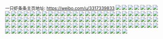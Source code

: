 一只虾条条主页地址: https://weibo.com/u/3317339833 
![](https://wx4.sinaimg.cn/mw2000/c5ba96b9gy1h96nl4epwpj21yy2mlb2a.jpg) 
![](https://wx4.sinaimg.cn/mw2000/c5ba96b9gy1h96nkysicnj21nc274u0x.jpg) 
![](https://wx4.sinaimg.cn/mw2000/c5ba96b9gy1h96nl8qic7j22c0340kjn.jpg) 
![](https://wx4.sinaimg.cn/mw2000/c5ba96b9gy1h96nl9uo10j218r1no7wh.jpg) 
![](https://wx4.sinaimg.cn/mw2000/c5ba96b9gy1h96nl5s9c3j21hv1zte7v.jpg) 
![](https://wx4.sinaimg.cn/mw2000/c5ba96b9gy1h96nldjebfj21iu215qv5.jpg) 
![](https://wx4.sinaimg.cn/mw2000/c5ba96b9gy1h92f88hebej21sc2dsb29.jpg) 
![](https://wx4.sinaimg.cn/mw2000/c5ba96b9gy1h8zz27a0o7j20u0140afs.jpg) 
![](https://wx4.sinaimg.cn/mw2000/c5ba96b9gy1h8p8o99ehlj21n626wu0x.jpg) 
![](https://wx4.sinaimg.cn/mw2000/c5ba96b9gy1h8p8oagq94j21uy2hau0x.jpg) 
![](https://wx4.sinaimg.cn/mw2000/c5ba96b9gy1h8p8o7xfeqj21qe2b7qv5.jpg) 
![](https://wx4.sinaimg.cn/mw2000/c5ba96b9gy1h8oi80josbj225s2yf1kz.jpg) 
![](https://wx4.sinaimg.cn/mw2000/c5ba96b9gy1h8oi8303q7j22c0340hdx.jpg) 
![](https://wx4.sinaimg.cn/mw2000/c5ba96b9gy1h8oi85ow0xj22c0340x6s.jpg) 
![](https://wx4.sinaimg.cn/mw2000/c5ba96b9gy1h8oi887r42j22c03404qs.jpg) 
![](https://wx4.sinaimg.cn/mw2000/c5ba96b9gy1h8oi8afzlfj22c03404qt.jpg) 
![](https://wx4.sinaimg.cn/mw2000/c5ba96b9gy1h8oi7yvgahj21u52g74qq.jpg) 
![](https://wx4.sinaimg.cn/mw2000/c5ba96b9gy1h8ip23oslej20wi1yc4qp.jpg) 
![](https://wx4.sinaimg.cn/mw2000/c5ba96b9gy1h8hht3o35qj219g1ol7wh.jpg) 
![](https://wx4.sinaimg.cn/mw2000/c5ba96b9gy1h8hht7xpgqj22c0340b2a.jpg) 
![](https://wx4.sinaimg.cn/mw2000/c5ba96b9gy1h8giozjlnfj220n2o1hdu.jpg) 
![](https://wx4.sinaimg.cn/mw2000/c5ba96b9gy1h8gip2jyagj21ag1qqhdt.jpg) 
![](https://wx4.sinaimg.cn/mw2000/c5ba96b9gy1h8f90mb5r3j21k422te81.jpg) 
![](https://wx4.sinaimg.cn/mw2000/c5ba96b9gy1h8f8567u0cj21m025c4qq.jpg) 
![](https://wx4.sinaimg.cn/mw2000/c5ba96b9gy1h8f919q498j21m725ke82.jpg) 
![](https://wx4.sinaimg.cn/mw2000/c5ba96b9gy1h8f85jqej5j21vs2idqv5.jpg) 
![](https://wx4.sinaimg.cn/mw2000/c5ba96b9gy1h8f852uefrj21nf278kjm.jpg) 
![](https://wx4.sinaimg.cn/mw2000/c5ba96b9gy1h8f84s0y2dj223x2t8hdu.jpg) 
![](https://wx4.sinaimg.cn/mw2000/c5ba96b9gy1h8e2b8d2ydj20ty13zqga.jpg) 
![](https://wx4.sinaimg.cn/mw2000/c5ba96b9gy1h8e2b906u4j20u01hb7qg.jpg) 
![](https://wx4.sinaimg.cn/mw2000/c5ba96b9gy1h8e2b9zffij20u00u011l.jpg) 
![](https://wx4.sinaimg.cn/mw2000/c5ba96b9gy1h8e2battvgj20ty14015r.jpg) 
![](https://wx4.sinaimg.cn/mw2000/c5ba96b9gy1h8e2baffh9j20tz140wzg.jpg) 
![](https://wx4.sinaimg.cn/mw2000/c5ba96b9gy1h8e2bb88sdj20ty140tjo.jpg) 
![](https://wx4.sinaimg.cn/mw2000/c5ba96b9gy1h8e2c110pgj20ty14010a.jpg) 
![](https://wx4.sinaimg.cn/mw2000/c5ba96b9gy1h8e2bc251zj20ty1404d2.jpg) 
![](https://wx4.sinaimg.cn/mw2000/c5ba96b9gy1h8e2bbov9xj20u01407gx.jpg) 
![](https://wx4.sinaimg.cn/mw2000/c5ba96b9gy1h8d6baqa9xj20wi14fq7h.jpg) 
![](https://wx4.sinaimg.cn/mw2000/c5ba96b9gy1h8d6ba9n1mj20wi12g0we.jpg) 
![](https://wx4.sinaimg.cn/mw2000/c5ba96b9gy1h8d1xabpk3j20u01swafm.jpg) 
![](https://wx4.sinaimg.cn/mw2000/c5ba96b9gy1h8d1yilvd2j20u01swn29.jpg) 
![](https://wx4.sinaimg.cn/mw2000/c5ba96b9gy1h8cuvt9e2qj20wi0nbmzf.jpg) 
![](https://wx4.sinaimg.cn/mw2000/c5ba96b9gy1h8cur85h0dj20u01sxwvf.jpg) 
![](https://wx4.sinaimg.cn/mw2000/c5ba96b9gy1h8cuwzxc1hj20u01sxjys.jpg) 
![](https://wx4.sinaimg.cn/mw2000/c5ba96b9gy1h8cuyd5ommj20u01sxk6x.jpg) 
![](https://wx4.sinaimg.cn/mw2000/c5ba96b9gy1h8cv2lrdmij20u01sxaij.jpg) 
![](https://wx4.sinaimg.cn/mw2000/c5ba96b9gy1h8cv48pz13j20wi1yc4ag.jpg) 
![](https://wx4.sinaimg.cn/mw2000/c5ba96b9gy1h8cv49icoyj20wi1ycwtv.jpg) 
![](https://wx4.sinaimg.cn/mw2000/c5ba96b9gy1h8bwa3547ej20wi0gstay.jpg) 
![](https://wx4.sinaimg.cn/mw2000/c5ba96b9gy1h8bwa2lh5zj20u01sxqbd.jpg) 
![](https://wx4.sinaimg.cn/mw2000/c5ba96b9gy1h8bwa3vtvpj20u01sxjz6.jpg) 
![](https://wx4.sinaimg.cn/mw2000/c5ba96b9gy1h8bwc7nnuxj20wi1ycdju.jpg) 
![](https://wx4.sinaimg.cn/mw2000/c5ba96b9gy1h8bwb15verj20u01swq80.jpg) 
![](https://wx4.sinaimg.cn/mw2000/c5ba96b9gy1h8bwc6vm7aj20q31n1q7i.jpg) 
![](https://wx4.sinaimg.cn/mw2000/c5ba96b9gy1h8bwc69it3j20u01sw0wx.jpg) 
![](https://wx4.sinaimg.cn/mw2000/c5ba96b9gy1h8ajv5kpx3j20wi1ycatz.jpg) 
![](https://wx4.sinaimg.cn/mw2000/c5ba96b9gy1h8afewa9gwj20wh0odjt1.jpg) 
![](https://wx4.sinaimg.cn/mw2000/c5ba96b9gy1h8afe3fkomj20wi1ycaf9.jpg) 
![](https://wx4.sinaimg.cn/mw2000/c5ba96b9gy1h888ok8z80j21mx26knpd.jpg) 
![](https://wx4.sinaimg.cn/mw2000/c5ba96b9gy1h884z6v9l4j220m2otx6r.jpg) 
![](https://wx4.sinaimg.cn/mw2000/c5ba96b9gy1h8747847xzj20u01hctvt.jpg) 
![](https://wx4.sinaimg.cn/mw2000/c5ba96b9gy1h8747b1tztj20qx1buapz.jpg) 
![](https://wx4.sinaimg.cn/mw2000/c5ba96b9ly1h82mxxv0bwj21go1y8kjl.jpg) 
![](https://wx4.sinaimg.cn/mw2000/c5ba96b9ly1h82myky0q0j227i2y01kz.jpg) 
![](https://wx4.sinaimg.cn/mw2000/c5ba96b9ly1h82mzexsi9j22c0340kjn.jpg) 
![](https://wx4.sinaimg.cn/mw2000/c5ba96b9ly1h82n0d3y58j21s62dk1kx.jpg) 
![](https://wx4.sinaimg.cn/mw2000/c5ba96b9ly1h82mxti64qj21271exnku.jpg) 
![](https://wx4.sinaimg.cn/mw2000/c5ba96b9ly1h82n0a4azij21wm2jhkjl.jpg) 
![](https://wx4.sinaimg.cn/mw2000/c5ba96b9ly1h82mzt0y1mj22c03404qr.jpg) 
![](https://wx4.sinaimg.cn/mw2000/c5ba96b9ly1h82n1blhmej22c0340x6r.jpg) 
![](https://wx4.sinaimg.cn/mw2000/c5ba96b9gy1h7pxcllb43j21vs2ide81.jpg) 
![](https://wx4.sinaimg.cn/mw2000/c5ba96b9gy1h7k1b5x8nhj21j02ps7wi.jpg) 
![](https://wx4.sinaimg.cn/mw2000/c5ba96b9gy1h7412gdqkpj216n1kwkj7.jpg) 
![](https://wx4.sinaimg.cn/mw2000/c5ba96b9gy1h7412hdqdzj21ri2bz7wh.jpg) 
![](https://wx4.sinaimg.cn/mw2000/c5ba96b9gy1h7412i3i0yj21to2fkhdt.jpg) 
![](https://wx4.sinaimg.cn/mw2000/c5ba96b9gy1h7412k87npj21aj2aqn50.jpg) 
![](https://wx4.sinaimg.cn/mw2000/c5ba96b9gy1h6kf9tk5zhj22e735sx6s.jpg) 
![](https://wx4.sinaimg.cn/mw2000/c5ba96b9gy1h6d8bfnthnj21nk27gnpd.jpg) 
![](https://wx4.sinaimg.cn/mw2000/c5ba96b9gy1h633bghvlcj20xc1k9mzs.jpg) 
![](https://wx4.sinaimg.cn/mw2000/c5ba96b9gy1h633bfa8yvj215o2bc7wh.jpg) 
![](https://wx4.sinaimg.cn/mw2000/c5ba96b9gy1h5rab98kbrj21t92f0hdt.jpg) 
![](https://wx4.sinaimg.cn/mw2000/c5ba96b9gy1h5rabapkdaj21sg2dxe81.jpg) 
![](https://wx4.sinaimg.cn/mw2000/c5ba96b9gy1h5fzat3l6rj20yo1a8aqi.jpg) 
![](https://wx4.sinaimg.cn/mw2000/c5ba96b9gy1h5fzatur29j20vb0vb7hr.jpg) 
![](https://wx4.sinaimg.cn/mw2000/c5ba96b9gy1h5fzaq5y5gj20yi1a07iz.jpg) 
![](https://wx4.sinaimg.cn/mw2000/c5ba96b9gy1h5fzayyzcaj22c0340x6q.jpg) 
![](https://wx4.sinaimg.cn/mw2000/c5ba96b9gy1h5fzb3793tj23402c0kjn.jpg) 
![](https://wx4.sinaimg.cn/mw2000/c5ba96b9gy1h5fzb42qfej20u0140nam.jpg) 
![](https://wx4.sinaimg.cn/mw2000/c5ba96b9gy1h5frf4l86cj21t62ew1kx.jpg) 
![](https://wx4.sinaimg.cn/mw2000/c5ba96b9gy1h5frfav92hj21nt27rx2p.jpg) 
![](https://wx4.sinaimg.cn/mw2000/c5ba96b9gy1h5frfcu1tqj21sl2e41kx.jpg) 
![](https://wx4.sinaimg.cn/mw2000/c5ba96b9gy1h5erng3ejej22c0340qv5.jpg) 
![](https://wx4.sinaimg.cn/mw2000/c5ba96b9gy1h5ernizh71j22c0340qv5.jpg) 
![](https://wx4.sinaimg.cn/mw2000/c5ba96b9gy1h55xygc8jcj20wi1axdme.jpg) 
![](https://wx4.sinaimg.cn/mw2000/c5ba96b9gy1h51fv231qzj20wi1ycdsv.jpg) 
![](https://wx4.sinaimg.cn/mw2000/c5ba96b9gy1h51fv1df7jj20wi1ycan6.jpg) 
![](https://wx4.sinaimg.cn/mw2000/c5ba96b9gy1h4uvik9h9kj21a424u4qp.jpg) 
![](https://wx4.sinaimg.cn/mw2000/c5ba96b9gy1h4uvii3ycbj21sc2ds7wh.jpg) 
![](https://wx4.sinaimg.cn/mw2000/c5ba96b9gy1h4uvksijbuj21if2ipx6p.jpg) 
![](https://wx4.sinaimg.cn/mw2000/c5ba96b9gy1h4q4ceegm0j21o02yo1kz.jpg) 
![](https://wx4.sinaimg.cn/mw2000/c5ba96b9gy1h4p4kukcr2j20wi1yc7wh.jpg) 
![](https://wx4.sinaimg.cn/mw2000/c5ba96b9gy1h3ysh0qxh6j2340340kjm.jpg) 
